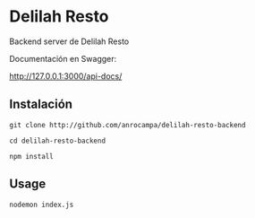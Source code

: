 # Delilah Resto

Backend server de Delilah Resto

Documentación en Swagger:

http://127.0.0.1:3000/api-docs/

## Instalación

```console
git clone http://github.com/anrocampa/delilah-resto-backend

cd delilah-resto-backend

npm install
```

## Usage

```console
nodemon index.js
```
